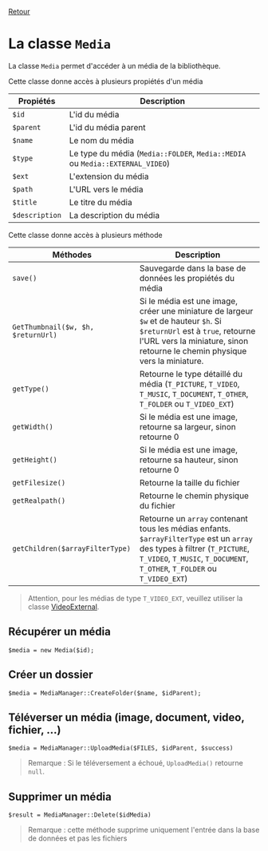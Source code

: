 [Retour](../../classes.md)

# La classe `Media`
La classe `Media` permet d'accéder à un média de la bibliothèque.

Cette classe donne accès à plusieurs propiétés d'un média

Propiétés | Description
--- | ---
`$id` | L'id du média
`$parent` | L'id du média parent
`$name` | Le nom du média
`$type` | Le type du média (`Media::FOLDER`, `Media::MEDIA` ou `Media::EXTERNAL_VIDEO`)
`$ext` | L'extension du média
`$path` | L'URL vers le média
`$title` | Le titre du média
`$description` | La description du média

Cette classe donne accès à plusieurs méthode

Méthodes | Description
--- | ---
`save()` | Sauvegarde dans la base de données les propiétés du média
`GetThumbnail($w, $h, $returnUrl)` | Si le média est une image, créer une miniature de largeur `$w` et de hauteur `$h`. Si `$returnUrl` est à `true`, retourne l'URL vers la miniature, sinon retourne le chemin physique vers la miniature.
`getType()` | Retourne le type détaillé du média (`T_PICTURE`, `T_VIDEO`, `T_MUSIC`, `T_DOCUMENT`, `T_OTHER`, `T_FOLDER` ou `T_VIDEO_EXT`)
`getWidth()` | Si le média est une image, retourne sa largeur, sinon retourne 0
`getHeight()` | Si le média est une image, retourne sa hauteur, sinon retourne 0
`getFilesize()` | Retourne la taille du fichier
`getRealpath()` | Retourne le chemin physique du fichier
`getChildren($arrayFilterType)` | Retourne un `array` contenant tous les médias enfants. `$arrayFilterType` est un `array` des types à filtrer (`T_PICTURE`, `T_VIDEO`, `T_MUSIC`, `T_DOCUMENT`, `T_OTHER`, `T_FOLDER` ou `T_VIDEO_EXT`)

> Attention, pour les médias de type `T_VIDEO_EXT`, veuillez utiliser la classe [VideoExternal](./videoexternal.md).

## Récupérer un média
```
$media = new Media($id);
```

## Créer un dossier
```
$media = MediaManager::CreateFolder($name, $idParent);
```

## Téléverser un média (image, document, video, fichier, ...)
```
$media = MediaManager::UploadMedia($FILES, $idParent, $success)
```
> Remarque : Si le téléversement a échoué, `UploadMedia()` retourne `null`.

## Supprimer un média
```
$result = MediaManager::Delete($idMedia)
```
> Remarque : cette méthode supprime uniquement l'entrée dans la base de données et pas les fichiers